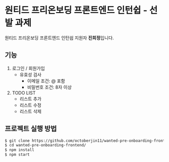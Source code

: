 # 원티드 프리온보딩 프론트엔드 인턴쉽 - 선발 과제

원티드 프리온보딩 프론트엔드 인턴쉽 지원자 **진희정**입니다.

## 기능

1.  로그인 / 회원가입
    -   유효성 검사
        -   이메일 조건: @ 포함
        -   비밀번호 조건: 8자 이상
2.  TODO LIST
    -   리스트 추가
    -   리스트 수정
    -   리스트 삭제

## 프로젝트 실행 방법

```bash
$ git clone https://github.com/octoberjin11/wanted-pre-onboarding-frontend.git
$ cd wanted-pre-onboarding-frontend/
$ npm install
$ npm start
```
